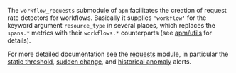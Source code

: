 The `workflow_requests` submodule of `apm` facilitates the creation of request rate detectors for workflows. Basically it supplies `'workflow'` for the keyword argument `resource_type` in several places, which replaces the `spans.*` metrics with their `workflows.*` counterparts (see [apm/utils](../utils.flow) for details).

For more detailed documentation see the [requests](../../apm/requests/README.md) module, in particular the [static threshold](../../apm/requests/static_v2/README.md), [sudden change](../../apm/requests/sudden_change_v2/README.md), and [historical anomaly](../../apm/requests/historical_anomaly_v2/README.md) alerts.